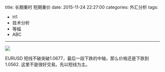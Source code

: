 title: 长期重时 短期重价
date: 2015-11-24 22:27:00
categories: 外汇分析
tags: 
- H1
- 技术分析
- 等幅
- ABC
---
![](http://eurusd.qiniudn.com/112.png)

EURUSD 短线不破突破1.0677，最后一段下跌的中轴，那么价格还是下跌到1.0562. 这里不是很好交易。先以短线为主。



